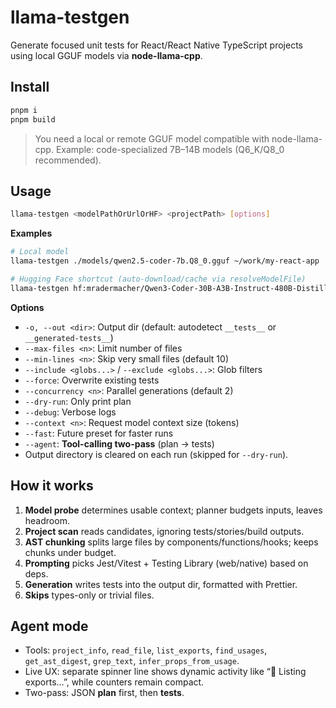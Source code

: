 # llama-testgen

Generate focused unit tests for React/React Native TypeScript projects using local GGUF models via **node-llama-cpp**.

## Install
```bash
pnpm i
pnpm build
```

> You need a local or remote GGUF model compatible with node-llama-cpp. Example: code-specialized 7B–14B models (Q6_K/Q8_0 recommended).

## Usage
```bash
llama-testgen <modelPathOrUrlOrHF> <projectPath> [options]
```

**Examples**
```bash
# Local model
llama-testgen ./models/qwen2.5-coder-7b.Q8_0.gguf ~/work/my-react-app

# Hugging Face shortcut (auto-download/cache via resolveModelFile)
llama-testgen hf:mradermacher/Qwen3-Coder-30B-A3B-Instruct-480B-Distill-V2-Fp32-GGUF:Q3_K_M ./my-rn-app --agent --concurrency 2
```

**Options**
- `-o, --out <dir>`: Output dir (default: autodetect `__tests__` or `__generated-tests__`)
- `--max-files <n>`: Limit number of files
- `--min-lines <n>`: Skip very small files (default 10)
- `--include <globs...>` / `--exclude <globs...>`: Glob filters
- `--force`: Overwrite existing tests
- `--concurrency <n>`: Parallel generations (default 2)
- `--dry-run`: Only print plan
- `--debug`: Verbose logs
- `--context <n>`: Request model context size (tokens)
- `--fast`: Future preset for faster runs
- `--agent`: **Tool-calling two-pass** (plan → tests)
- Output directory is cleared on each run (skipped for `--dry-run`).

## How it works
1. **Model probe** determines usable context; planner budgets inputs, leaves headroom.
2. **Project scan** reads candidates, ignoring tests/stories/build outputs.
3. **AST chunking** splits large files by components/functions/hooks; keeps chunks under budget.
4. **Prompting** picks Jest/Vitest + Testing Library (web/native) based on deps.
5. **Generation** writes tests into the output dir, formatted with Prettier.
6. **Skips** types-only or trivial files.

## Agent mode
- Tools: `project_info`, `read_file`, `list_exports`, `find_usages`, `get_ast_digest`, `grep_text`, `infer_props_from_usage`.
- Live UX: separate spinner line shows dynamic activity like “📜  Listing exports…”, while counters remain compact.
- Two-pass: JSON **plan** first, then **tests**.
